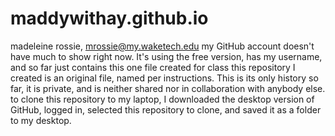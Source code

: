 # maddywithay.github.io
madeleine rossie, mrossie@my.waketech.edu
my GitHub account doesn't have much to show right now. It's using the free version, has my username, and so far just contains this one file created for class
this repository I created is an original file, named per instructions. This is its only history so far, it is private, and is neither shared nor in collaboration with anybody else. 
to clone this repository to my laptop, I downloaded the desktop version of GitHub, logged in, selected this repository to clone, and saved it as a folder to my desktop. 
